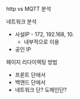 http vs MQTT 분석



네트워크 분석

- 사설IP - 172, 192.168, 10.
  - 내부적으로 이용
- 공인 IP

페이지 리다이렉팅 방법

- 프론트 단에서
- 백앤드 단에서
- 네트워크 단? 도메인단? 